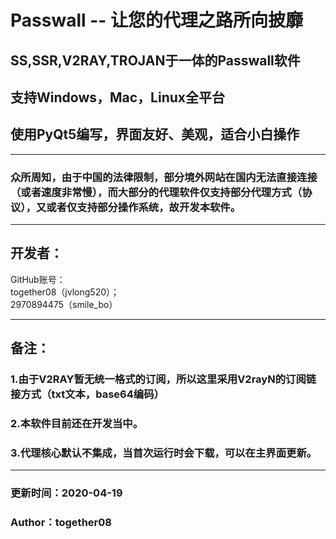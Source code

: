 # Passwall -- 让您的代理之路所向披靡 #

## SS,SSR,V2RAY,TROJAN于一体的Passwall软件 ##

## 支持Windows，Mac，Linux全平台 ##

## 使用PyQt5编写，界面友好、美观，适合小白操作 ##

***

### 众所周知，由于中国的法律限制，部分境外网站在国内无法直接连接（或者速度非常慢），而大部分的代理软件仅支持部分代理方式（协议），又或者仅支持部分操作系统，故开发本软件。 ###

***
## 开发者： ##
GitHub账号：  
together08（jvlong520）；  
2970894475（smile_bo）

***

## 备注： ##

### 1.由于V2RAY暂无统一格式的订阅，所以这里采用V2rayN的订阅链接方式（txt文本，base64编码） ### 

### 2.本软件目前还在开发当中。 ###

### 3.代理核心默认不集成，当首次运行时会下载，可以在主界面更新。 ###

***

### 更新时间：2020-04-19 ### 
### Author：together08 ###